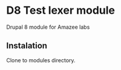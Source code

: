 # D8 Test lexer module
Drupal 8 module for Amazee labs


## Instalation

Clone <link to github here> to modules directory.

